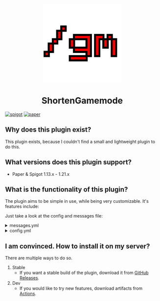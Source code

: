 <p align="center">
<img alt="ShortenGamemode logo" height=256px src="media/logo.png">
</p>
<h1 align="center">ShortenGamemode</h1>

[![spigot](https://cdn.jsdelivr.net/npm/@intergrav/devins-badges@3/assets/compact/supported/spigot_vector.svg)](https://www.spigotmc.org/resources/shortengamemode.110736/)
[![paper](https://cdn.jsdelivr.net/npm/@intergrav/devins-badges@3/assets/compact/supported/paper_vector.svg)](https://hangar.papermc.io/MajliTech/ShortenGamemode)
## Why does this plugin exist?
This plugin exists, because I couldn't find a small and lightweight plugin to do this.

## What versions does this plugin support?
 - Paper & Spigot 1.13.x - 1.21.x

## What is the functionality of this plugin?
The plugin aims to be simple in use, while being very customizable. It's features include:

Just take a look at the config and messages file:  
<details>
<summary>messages.yml</summary>

```yaml
prefix: "&3&l[SG] "
not-enough-args-or-too-many-console: "&cNot enough args or too many!\nUsage: /{0} <survival/creative/adventure/spectator/0/1/2/3> <player name>" # {0} being the command run. Can be skipped.
not-enough-args-or-too-many: "&cInvalid command!\nUsage: /{0} <survival/creative/adventure/spectator/0/1/2/3> [player name]" # {0} being the command run. Can be skipped
no-permission: "&cYou don't have the necessary permission node to execute this command!"
player-offline: "&cThis player is offline!"
no-gamemode-permission: "&cYou don't have the permission to change your gamemode to {0} mode!" # {0} is the gamemode. Can be skipped
change-notify: "&2Your gamemode has been changed to {0} by {1}" # {0} is the gamemode, {1} is the person who did it. Can be skipped[Spigot](https://www.spigotmc.org/resources/shortengamemode.110736/)
change-success: "&2You have changed {1}'s gamemode to {0} ." # {0} is the gamemode, {1} is the person you changed the gamemode. Can be skipped
your-change-success: "&2You have changed your gamemode to {0} mode." # {0} is the gamemode. Can be skipped
change-notify-console: "&2Your gamemode has been changed to {0} mode." # {0} is the gamemode. Can be skipped
survival: "survival"
creative: "creative"
adventure: "adventure"
spectator: "spectator"
```

</details>
<details>
<summary>config.yml</summary>

```yaml
enable-permissions: true # This is a boolean! Can be false or true
permission-node: pl.majlitech.admin.gamemode
enable-specific-gamemode-permissions: true # This is (also) a boolean! Can be false or true
permission-node-survival: pl.majlitech.admin.gamemode.survival
permission-node-creative: pl.majlitech.admin.gamemode.creative
permission-node-adventure: pl.majlitech.admin.gamemode.adventure
permission-node-spectator: pl.majlitech.admin.gamemode.spectator
```

</details>

## I am convinced. How to install it on my server?
There are multiple ways to do so.
1. Stable
    - If you want a stable build of the plugin, download it from [GitHub Releases](https://github.com/MajliTech/ShortenGamemode/releases).
2. Dev
    - If you would like to try new features, download artifacts from [Actions](https://github.com/MajliTech/ShortenGamemode/actions). 

